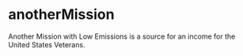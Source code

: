 # anotherMission
Another Mission with Low Emissions is a source for an income for the United States Veterans.
